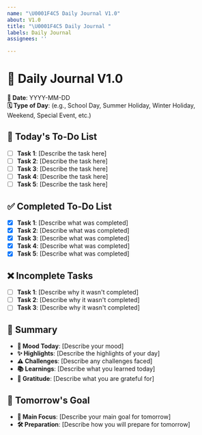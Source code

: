 ```yaml
---
name: "\U0001F4C5 Daily Journal V1.0"
about: V1.0
title: "\U0001F4C5 Daily Journal "
labels: Daily Journal
assignees: ''

---
```


# 📅 Daily Journal V1.0

**📅 Date**: YYYY-MM-DD  
**🗓️ Type of Day**: (e.g., School Day, Summer Holiday, Winter Holiday, Weekend, Special Event, etc.)

## 📝 Today's To-Do List
- [ ] **Task 1**: [Describe the task here]  
- [ ] **Task 2**: [Describe the task here]  
- [ ] **Task 3**: [Describe the task here]  
- [ ] **Task 4**: [Describe the task here]  
- [ ] **Task 5**: [Describe the task here]  

## ✅ Completed To-Do List
- [x] **Task 1**: [Describe what was completed]  
- [x] **Task 2**: [Describe what was completed]  
- [x] **Task 3**: [Describe what was completed]  
- [x] **Task 4**: [Describe what was completed]  
- [x] **Task 5**: [Describe what was completed]  

## ❌ Incomplete Tasks
- [ ] **Task 1**: [Describe why it wasn't completed]  
- [ ] **Task 2**: [Describe why it wasn't completed]  
- [ ] **Task 3**: [Describe why it wasn't completed]  

## 🌟 Summary
- **🙂 Mood Today**: [Describe your mood]
- **✨ Highlights**: [Describe the highlights of your day]
- **⚠️ Challenges**: [Describe any challenges faced]
- **📚 Learnings**: [Describe what you learned today]
- **🙏 Gratitude**: [Describe what you are grateful for]

## 🎯 Tomorrow's Goal
- **🎯 Main Focus**: [Describe your main goal for tomorrow]
- **🛠️ Preparation**: [Describe how you will prepare for tomorrow]
